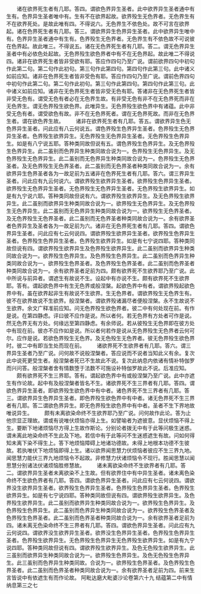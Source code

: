 <!-- { "loadSidebar": true } -->
　　诸在欲界死生者有几耶。答四。谓欲色界异生圣者。此中欲界异生圣者通中有生有。色界异生圣者唯中有。生有不在欲界起故。欲界殁生无色界者。无色界生有不在欲界死处。是故此唯有四。不得说六。无色界生不依色处。故不可言在欲界起。诸在色界死生者有几耶。答三。谓欲界异生色界异生圣者。此中欲界异生唯中有。色界异生圣者通中有生有。色界殁生无色界者。无色界生有不依色故不可说彼在色界起。故此唯三。不得说五。诸在无色界死生者有几耶。答二。谓无色界异生圣者中有必依色处起故。无色界殁生欲色界者中有不在无色界起。故此唯二不得说四。诸非在欲界死生者皆非受欲有耶。答应作四句乃至广说。谓前欲界四句中初句作此第二句。第二句作此初句。第三句作此第四句。第四句作此第三句。此中诸义如前应知。诸非在色界死生者皆非受色有耶。答应作四句乃至广说。谓前色界四句中初句作此第二句。第二句作此初句。第三句作此第四句。第四句作此第三句。此中诸义如前应知。诸非在无色界死生者皆非受无色有耶。答诸非在无色界死生者皆非受无色有。谓受无色有者必在无色界生故。有非受无色有非不在无色界死而非在无色界生。谓无色界殁生欲色界。此唯异生。无色界殁生欲色界中有诸蕴。此中非受无色有者。谓受欲色有故。非不在无色界死者。谓在无色界死故。而非在无色界生者。谓在欲色界生故。
　　诸非在欲界死生者有几耶。答五。谓欲界异生色无色界异生圣者。问此应有八云何说五。谓色界殁生色界异生圣者。色界殁生无色界异生圣者。色界殁生欲界异生。无色界殁生无色界异生圣者。无色界殁生色界异生。如是有八宁说五耶。答种类同故但说有五。谓色界殁生色界异生。及无色界殁生色界异生。此二虽别而色界异生种类同故合说为一。色界殁生无色界异生。及无色界殁生无色界异生。此二虽别而无色界异生种类同故合说为一。色界殁生无色界圣者。及无色界殁生无色界圣者。此二虽别而无色界圣者种类同故合说为一。余有欲界异生色界圣者各为一故足前为五诸非在色界死生者有几耶。答六。谓三界异生圣者。问此应有九云何说六。谓欲界殁生欲界异生圣者。欲界殁生色界异生圣者。欲界殁生无色界异生圣者。无色界殁生无色界异生圣者。无色界殁生欲界异生。如是有九宁说六耶。答种类同故但说有六。谓欲界殁生欲界异生。及无色界殁生欲界异生。此二虽别而欲界异生种类同故合说为一。欲界殁生无色界异生。及无色界殁生无色界异生。此二虽别而无色界异生种类同故合说为一。欲界殁生无色界圣者。及无色界殁生无色界圣者。此二虽别而无色界圣者种类同故合说为一。余有欲界圣者色界异生及圣者各为一故足前为六。诸非在无色界死生者有几耶。答四。谓欲色界异生圣者。问此应有七云何说四。谓欲界殁生欲界异生圣者。欲界殁生色界异生圣者。色界殁生色界异生圣者。色界殁生欲界异生。如是有七宁说四耶。答种类同故但说有四。谓欲界殁生欲界异生及色界殁生欲界异生。此二虽别而欲界异生种类同故合说为一。欲界殁生色界异生。及色界殁生色界异生。此二虽别而色界异生种类同故合说为一。欲界殁生色界圣者。及色界殁生色界圣者。此二虽别而色界圣者种类同故合说为一。余有欲界圣者足前为四。颇有欲界死不生欲界耶乃至广说。此中所说与前异者。谓遮生有故说不生。设起中有亦说不生。颇有欲界死不生欲界耶。答有。谓起欲色界中有生无色界或般涅槃。起欲色界中有者。谓欲界殁起欲色界中有。虽在欲界起非生有故说不生欲界。生无色界者。谓欲界殁生无色界生有。彼不在欲界故说不生欲界。般涅槃者。谓欲界殁诸漏尽者便般涅槃。永不生故说不生欲界。余文广释准前应知。问无色界殁生欲色界者。彼二中有何处现在前。有作是说。在第四静虑。评曰彼不应作是说。所以者何。若无色界有方处者可作是说。然无色界无有方处。何缘远至第四静虑。有余师说。若从彼殁生无色界即在彼方处中有现在前。彼亦不应作如是说。所以者何若作是说从无色界殁生无色界者云何可尔。应作是说。若欲色界殁生无色界。及无色殁生无色界者。彼无色界殁生欲色界时。彼二中有即当生处而现在前。
　　诸欲界死不生欲界者有几耶。答六。谓三界异生圣者乃至广说。问何故不说般涅槃者。答应说而不说者当知此义有余。复次此中说死更受生者。般涅槃者死已不生故此不说。复次此纳息内依诸有情补特伽罗而兴问答。般涅槃者舍有情数堕于法数不可施设补特伽罗故此不说。后准应知。
　　颇有欲界死不生三界耶。答有。谓起欲色界中有或般涅槃乃至广说。此中亦遮生有作论故。起中有及般涅槃者皆名不生。诸欲界死不生三界者有几耶。答四。谓欲色界异生圣者。即欲界殁生欲色界中有中者。诸色界死不生三界者有几耶。答三。谓欲界异生色界异生圣者。即色界殁生欲色界中有中者。诸无色界死不生三界者有几耶。答二谓欲色界异生。即无色界殁生欲色界中有中者。圣者不生下界地故唯说异生。
　　颇有未离欲染命终不生欲界耶乃至广说。问何故作此论。答为止他宗显正理故。谓或有说唯伏烦恼亦得上生。如譬喻者为遮彼意。显伏烦恼不得上生。要断下地诸烦恼尽方得上生故作斯论。分别论者拨无中有于此等问极生迷惑。谓未离此地染命终不生此及下地。若信中有于此等问不生迷惑遮生有故。问如何得知未离下染不得生上。答下地烦恼障碍上地诸功德故。未得上地根本功德不生彼故。若执唯伏下地烦恼即得上生。诸以欲界闻思慧力伏烦恼者彼应不生三界九地。闻思慧力能伏三界九地烦恼令不起故。非修慧力伏诸烦恼令不现行。胜闻思慧以闻思慧分别诸法伏诸烦恼胜修慧故。
　　诸未离欲染命终不生欲界者有几耶。答二。谓欲界异生圣者未离欲染不上生故。但有欲界住中有中异生圣者。诸未离色染命终不生欲色界者有几耶。答四。谓欲色界异生圣者。问此应有七云何说四。谓欲界没生欲界异生圣者。欲界殁生色界异生圣者。色界殁生色界异生圣者。色界殁生欲界异生。如是有七宁说四耶。答种类同故但说有四。谓欲界殁生欲界异生。及色界殁生欲界异生。此二虽别而欲界异生种类同故合说为一。欲界殁生色界异生。及色界殁生色界异生。此二虽别而色界异生种类同故合说为一。欲界殁生色界圣者及色界殁生色界圣者。此二虽别而色界圣者种类同故合说为一。余有欲界圣者足前为四。诸未离无色染命终不生三界者有几耶。答四。谓欲色界异生圣者。问此应有九云何说四。谓欲界没生欲界异生圣者。欲界没生色界异生圣者。色界殁生色界异生圣者。色界殁生欲界异生。无色界殁生色界异生无色界殁生欲界异生。如是有九宁说四耶。答种类同故但说有四。谓欲界殁生欲界异生。及色无色殁生欲界异生。此三虽别而欲界异生种类同故合说为一。欲界殁生色界异生。及色无色殁生色界异生。此三虽别而色界异生种类同故。合说为一。欲界殁生色界圣者。及色界殁生色界圣者。此二虽别而色界圣者种类同故合说为一。余有欲界圣者足前为四。前来生言皆说中有依遮生有而作论故。
阿毗达磨大毗婆沙论卷第六十九
结蕴第二中有情纳息第三之七
